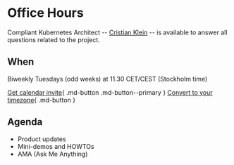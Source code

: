 # Office Hours

Compliant Kubernetes Architect -- [Cristian Klein](https://www.linkedin.com/in/cristianklein/) -- is available to answer all questions related to the project.

## When

Biweekly Tuesdays (odd weeks) at 11.30 CET/CEST (Stockholm time)

[Get calendar invite](https://calendar.google.com/event?action=TEMPLATE&tmeid=NGJoMXZxMmVhYWZ1cHZiaDNtYjlqZnVqZzRfMjAyMTExMjNUMTAzMDAwWiBjcmlzdGlhbi5rbGVpbkBlbGFzdGlzeXMuY29t&tmsrc=cristian.klein%40elastisys.com&scp=ALL){ .md-button .md-button--primary }
[Convert to your timezone](https://dateful.com/convert/stockholm-sweden?t=1130){ .md-button }

## Agenda

* Product updates
* Mini-demos and HOWTOs
* AMA (Ask Me Anything)
